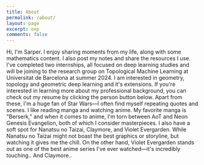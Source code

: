 ```yaml
---
title: About
permalink: /about/
layout: page
excerpt: exp
comments: false
---
```


Hi, I'm Sarper. I enjoy sharing moments from my life, along with some mathematics content. I also post my notes and share the resources I use. I've completed two internships, all focused on deep learning studies and will be joining to the research group on Topological Machine Learning at Universitat de Barcelona at summer 2024. I am interested in geometry, topology and geometric deep learning and it's extensions. If you're interested in learning more about my professional background, you can check out my resume by clicking the person button below.
Apart from these, I'm a huge fan of Star Wars—I often find myself repeating quotes and scenes. I like reading manga and watching anime. My favorite manga is "Berserk," and when it comes to anime, I'm torn between AoT and Neon Genesis Evangelion, both of which I consider masterpieces. I also have a soft spot for Nanatsu no Taizai, Claymore, and Violet Evergarden. While Nanatsu no Taizai might not boast the best graphics or storyline, but watching it gives me the chill. On the other hand, Violet Evergarden stands out as one of the best anime series I've ever watched—it's incredibly touching.. And Claymore.. 
